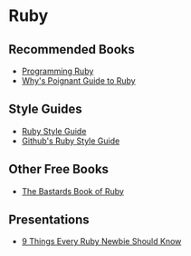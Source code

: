 # Ruby

## Recommended Books

<ul>
  <li><a href="http://pragprog.com/book/ruby/programming-ruby" title="Programming Ruby" target="_blank">Programming Ruby</a></li>
  <li><a href="http://mislav.uniqpath.com/poignant-guide/" title="Why\'s Poignant Guide to Ruby" target="_blank">Why's Poignant Guide to Ruby</a></li>
</ul>


## Style Guides

<ul>
  <li><a href="https://github.com/bbatsov/ruby-style-guide" title="Ruby Style Guide" target="_blank">Ruby Style Guide</a></li>
  <li><a href="https://github.com/styleguide/ruby" title="Github\'s Ruby Style Guide" target="_blank">Github's Ruby Style Guide</a></li>
</ul>


## Other Free Books

<ul>
  <li><a href="http://ruby.bastardsbook.com" title="The Bastards Book of Ruby" target="_blank">The Bastards Book of Ruby</a></li>
</ul>


## Presentations

<ul>
  <li> <a href="https://speakerdeck.com/bkeepers/9-things-every-ruby-newbie-should-know" title="Every Ruby Newbie Should Know" target="_blank" title="9 Things Every Ruby Newbie Should Know">9 Things Every Ruby Newbie Should Know</a></li>
</ul>

